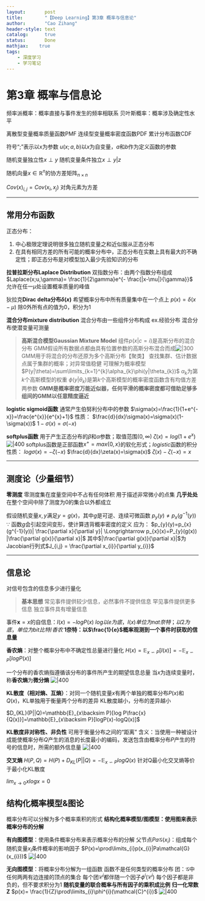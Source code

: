 ```yaml
---
layout:       post
title:        "【Deep Learning】第3章 概率与信息论"
author:       "Cao Zihang"
header-style: text
catalog:      true
status:		  Done
mathjax: 	true
tags:
    - 深度学习
    - 学习笔记
---
```

# 第3章 概率与信息论
频率派概率：概率直接与事件发生的频率相联系
贝叶斯概率：概率涉及确定性水平

离散型变量概率质量函数PMF
连续型变量概率密度函数PDF
累计分布函数CDF

符号“;”表示以x为参数
$u(x;a,b)$以$x$为自变量，$a$和$b$作为定义函数的参数

随机变量独立性$x\perp y$
随机变量条件独立$x\perp y | z$

随机向量$x\in \mathbb{R}^{n}$的协方差矩阵$_{n\times n}$



$Cov(x)_{i,j} = Cov(x_{i}, x_{j})$
对角元素为方差

---
## 常用分布函数
正态分布：
1. 中心极限定理说明很多独立随机变量之和近似服从正态分布
2. 在具有相同方差的所有可能的概率分布中，正态分布在实数上具有最大的不确定性；即正态分布是对模型加入最少先验知识的分布

**拉普拉斯分布Laplace Distribution**
双指数分布：由两个指数分布组成
$Laplace(x;u,\gamma)= \frac{1}{2\gamma}e^{- \frac{|x-\mu|}{\gamma}}$
允许在任一$\mu$处设置概率质量的峰值

狄拉克**Dirac delta分布$\delta(x)$**
希望概率分布中所有质量集中在一个点上
$p(x)=\delta(x-\mu)$
除0外所有点的值为0，积分为1

**混合分布mixture distribution**
混合分布由一些组件分布构成
ex.经验分布
混合分布使潜变量可测量

> **高斯混合模型Gaussian Mixture Model**
> 组件$p(x|c=i)$是高斯分布的混合分布
> GMM假设所有数据点都由具有位置参数的高斯分布混合而成![|300](https://raw.githubusercontent.com/CaoZihang/picpicpicpicpicpic78k664/main/img/202212201507905.png)
> GMM用于将混合的分布还原为多个高斯分布【聚类】
> 查找集群、估计数据点属于集群的概率；对异常值稳健
> 可理解为概率模型
> $P(y|\theta)=\sum\limits_{k=1}^{k}\alpha_{k}\phi(y|\theta_{k})$
> $\alpha_{k}$为第$k$个高斯模型的权重
> $\phi(y|\theta_{k})$是第$k$个高斯模型的概率密度函数含有均值方差两参数
> **GMM是概率密度万能近似器，任何平滑的概率密度都可借助足够多组间的GMM以任意精度逼近**

**logistic sigmoid函数**
通常产生伯努利分布中的参数
$\sigma(x)=\frac{1}{1+e^{-x}}=\frac{e^{x}}{e^{x}+1}$
性质：
$\frac{d}{dx}\sigma(x)=\sigma(x)(1-\sigma(x))$
$1-\sigma(x)=\sigma(-x)$

**softplus函数**
用于产生正态分布的$\beta$和$\alpha$参数；取值范围$(0,\infty)$
$\zeta(x)=log(1+e^{x})$
![|400](https://raw.githubusercontent.com/CaoZihang/picpicpicpicpicpic78k664/main/img/202212201509983.jpg)
softplus函数是正部函数$x^{+}=max\{0,x\}$的软化形式；$logistic$函数的积分
性质：
$log\sigma(x)=-\zeta(-x)$
$\frac{d}{dx}\zeta(x)=\sigma(x)$
$\zeta(x)-\zeta(-x)=x$

---
## 测度论（少量细节）
**零测度**
零测度集在度量空间中不占有任何体积
用于描述非常微小的点集
**几乎处处**
在整个空间中除了测度为0的集合以外都成立

假设随机变量$x,y$满足$y=g(x)$，其中$g$是可逆、连续可微函数
$p_{y}(y)\neq p_{x}(g^{-1}(y))$
$\because$ 函数$g$会引起空间变形，使计算违背概率密度的定义
应为：
$p_{y}(y)=p_{x}(g^{-1}(y))| \frac{\partial x}{\partial y}| \Longrightarrow p_{x}(x)=P_{y}(g(x)) |\frac{\partial g(x)}{\partial x}|$
其中$|\frac{\partial g(x)}{\partial x}|$为Jacobian行列式$J_{i,j} = \frac{\partial x_{i}}{\partial y_{i}}$

---
## 信息论
对信号包含的信息多少进行量化

> **基本思想**
> 常见事件提供较少信息，必然事件不提供信息
> 罕见事件提供更多信息
> 独立事件具有增量信息

事件$\mathbf{x}=x$的自信息：$I(x)=-logP(x)$
$log以e为底，I(x)单位为nat奈特；以2为底，单位为bit比特/香农$
**1奈特：以$\frac{1}{e}$概率观测到一个事件时获取的信息量**

**香农熵**：对整个概率分布中不确定性总量进行量化
$H(x)=\mathbb{E}_{x\backsim P}[I(x)]=-\mathbb{E}_{x\backsim P}[logP(x)]$



一个分布的香农熵指遵循该分布的事件所产生的期望信息总量
当$x$为连续变量时，称**香农熵**为**微分熵**
![|400](https://raw.githubusercontent.com/CaoZihang/picpicpicpicpicpic78k664/main/img/202212201510536.jpg)

**KL散度（相对熵、互熵）**：对同一个随机变量$x$有两个单独的概率分布$P(x)$和$Q(x)$，KL单独用于衡量两个分布的差异
KL散度越小，分布的差异越小



$D_{KL}(P||Q)=\mathbb{E}_{x\backsim P}[log P\frac{x}{Q(x)}]=\mathbb{E}_{x\backsim P}[logP(x)-logQ(x)]$



**KL散度非对称性、非负性**
可用于衡量分布之间的“距离”
含义：当使用一种被设计成能使概率分布$Q$产生的消息的长度最小的编码，发送包含由概率分布$P$产生的符号的信息时，所需的额外信息量
![|400](https://raw.githubusercontent.com/CaoZihang/picpicpicpicpicpic78k664/main/img/202212201512688.jpg)

**交叉熵**
$H(P,Q)=H(P)+D_{KL}(P||Q)=-\mathbb{E}_{x\backsim P}logQ(x)$
针对Q最小化交叉熵等价于最小化KL散度

$lim_{x\to 0}xlogx=0$

## 结构化概率模型&图论
概率分布可以分解为多个概率乘积的形式
**结构化概率模型/图模型：使用图来表示概率分布的分解**

**有向图模型**：使用条件概率分布来表示概率分布的分解
父节点$Pa\mathcal{G}(x_{i})$：组成每个随机变量$x_{i}$条件概率的影响因子
$P(x)=\prod\limits_{i}p(x_{i}|Pa\mathcal{G}(x_{i}))$
![|400](https://raw.githubusercontent.com/CaoZihang/picpicpicpicpicpic78k664/main/img/202212201513563.jpg)

**无向图模型**：将概率分布分解为一组函数
函数不是任何类型的概率分布
团：$\mathcal{G}$中任何两两有边连接的顶点的集合
每个团$\mathcal{C}^{i}$都伴随一个因子$\phi^{i}(\mathcal{C}^i)$
每个因子都是非负的，但不要求积分为1
**随机变量的联合概率与所有因子的乘积成比例**
**归一化常数Z**
$p(x)= \frac{1}{Z}\prod\limits_{i}\phi^{i}(\mathcal{C}^{i})$
![|400](https://raw.githubusercontent.com/CaoZihang/picpicpicpicpicpic78k664/main/img/202212201515373.jpg)



